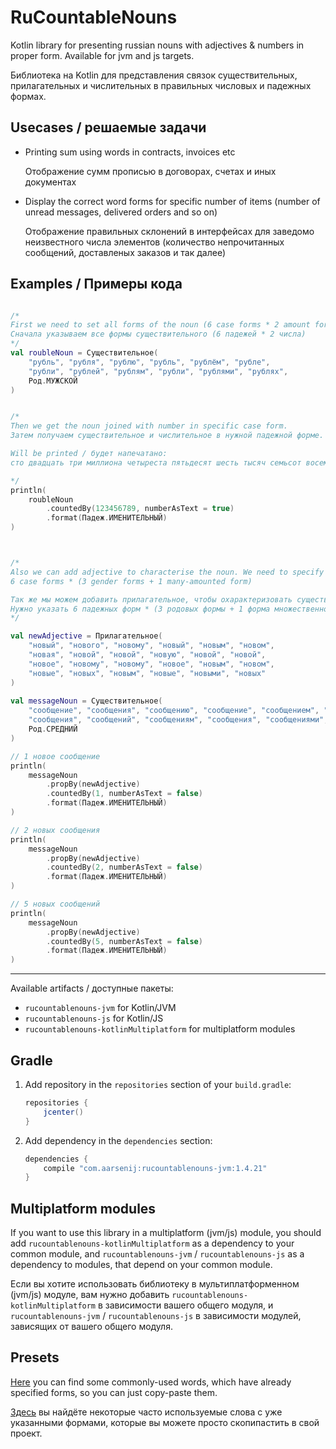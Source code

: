 # RuCountableNouns

Kotlin library for presenting russian nouns with adjectives & numbers in proper form.
Available for jvm and js targets.

Библиотека на Kotlin для представления связок
существительных, прилагательных и числительных
в правильных числовых и падежных формах.

## Usecases / решаемые задачи

+ Printing sum using words in contracts, invoices etc

  Отображение сумм прописью в договорах, счетах и иных документах
  
+ Display the correct word forms for specific number of items
  (number of unread messages, delivered orders and so on)
  
  Отображение правильных склонений в интерфейсах для заведомо
  неизвестного числа элементов (количество непрочитанных
  сообщений, доставленых заказов и так далее)

## Examples /  Примеры кода

```kotlin

/*
First we need to set all forms of the noun (6 case forms * 2 amount forms)
Сначала указываем все формы существительного (6 падежей * 2 числа)
*/
val roubleNoun = Существительное(
    "рубль", "рубля", "рублю", "рубль", "рублём", "рубле",
    "рубли", "рублей", "рублям", "рубли", "рублями", "рублях",
    Род.МУЖСКОЙ
)


/*
Then we get the noun joined with number in specific case form.
Затем получаем существительное и числительное в нужной падежной форме.

Will be printed / будет напечатано:
сто двадцать три миллиона четыреста пятьдесят шесть тысяч семьсот восемьдесят девять рублей

*/
println(
    roubleNoun
        .countedBy(123456789, numberAsText = true)
        .format(Падеж.ИМЕНИТЕЛЬНЫЙ)
)



/*
Also we can add adjective to characterise the noun. We need to specify
6 case forms * (3 gender forms + 1 many-amounted form)

Так же мы можем добавить прилагательное, чтобы охарактеризовать существительное.
Нужно указать 6 падежных форм * (3 родовых формы + 1 форма множественного числа)
*/

val newAdjective = Прилагательное(
    "новый", "нового", "новому", "новый", "новым", "новом",
    "новая", "новой", "новой", "новую", "новой", "новой",
    "новое", "новому", "новому", "новое", "новым", "новом",
    "новые", "новых", "новым", "новые", "новыми", "новых"    
)    
  
val messageNoun = Существительное(
    "сообщение", "сообщения", "сообщению", "сообщение", "сообщением", "сообщении",
    "сообщения", "сообщений", "сообщениям", "сообщения", "сообщениями", "сообщениях",
    Род.СРЕДНИЙ
)    

// 1 новое сообщение
println(
    messageNoun
        .propBy(newAdjective)
        .countedBy(1, numberAsText = false)
        .format(Падеж.ИМЕНИТЕЛЬНЫЙ)
)

// 2 новых сообщения
println(
    messageNoun
        .propBy(newAdjective)
        .countedBy(2, numberAsText = false)
        .format(Падеж.ИМЕНИТЕЛЬНЫЙ)
)

// 5 новых сообщений
println(
    messageNoun
        .propBy(newAdjective)
        .countedBy(5, numberAsText = false)
        .format(Падеж.ИМЕНИТЕЛЬНЫЙ)
)

```

---

Available artifacts / доступные пакеты:
+ `rucountablenouns-jvm` for Kotlin/JVM
+ `rucountablenouns-js` for Kotlin/JS
+ `rucountablenouns-kotlinMultiplatform` for multiplatform modules

## Gradle 

1. Add repository in the `repositories` section of your `build.gradle`:
    ```groovy
    repositories {       
        jcenter()
    }
    ```
2. Add dependency in the `dependencies` section:
    ```groovy
    dependencies {       
        compile "com.aarsenij:rucountablenouns-jvm:1.4.21"
    }
    ```
   
## Multiplatform modules

If you want to use this library in a multiplatform (jvm/js) module,
you should add `rucountablenouns-kotlinMultiplatform` as a dependency to your common module,
and `rucountablenouns-jvm` / `rucountablenouns-js` as a dependency to 
modules, that depend on your common module.

Если вы хотите использовать библиотеку в мультиплатформенном (jvm/js) модуле,
вам нужно добавить `rucountablenouns-kotlinMultiplatform` в зависимости вашего общего модуля,
и `rucountablenouns-jvm` / `rucountablenouns-js` в зависимости модулей,
зависящих от вашего общего модуля.

## Presets

[Here](https://github.com/ShirinkinArseny/rucountablenouns/blob/master/src/commonTest/kotlin/com/aarsenij/rucountablenouns/Words.kt)
you can find some commonly-used words, which have already specified forms,
so you can just copy-paste them.


[Здесь](https://github.com/ShirinkinArseny/rucountablenouns/blob/master/src/commonTest/kotlin/com/aarsenij/rucountablenouns/Words.kt)
вы найдёте некоторые часто используемые слова с уже указанными формами,
которые вы можете просто скопипастить в свой проект.